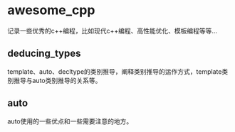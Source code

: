 # awesome_cpp
记录一些优秀的c++编程，比如现代c++编程、高性能优化、模板编程等等...

## deducing_types
template、auto、decltype的类别推导，阐释类别推导的运作方式，template类别推导与auto类别推导的关系等。

## auto
auto使用的一些优点和一些需要注意的地方。

